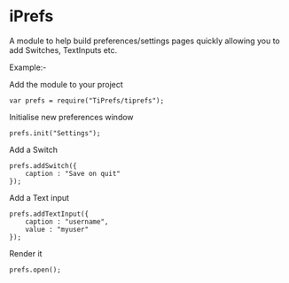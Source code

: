 iPrefs
======

A module to help build preferences/settings pages quickly allowing you to add Switches, TextInputs etc.

Example:-

Add the module to your project

	var prefs = require("TiPrefs/tiprefs");
	
Initialise new preferences window
	
	prefs.init("Settings");
	
Add a Switch

	prefs.addSwitch({
		caption : "Save on quit"
	});
	
Add a Text input

	prefs.addTextInput({
		caption : "username",
		value : "myuser"
	});
	
Render it
	
	prefs.open();